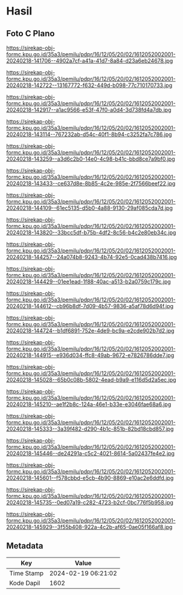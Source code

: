 # Hasil

## Foto C Plano

https://sirekap-obj-formc.kpu.go.id/35a3/pemilu/pdpr/16/12/05/20/02/1612052002001-20240218-141706--4902a7cf-a41a-41d7-8a84-d23a6eb24678.jpg

https://sirekap-obj-formc.kpu.go.id/35a3/pemilu/pdpr/16/12/05/20/02/1612052002001-20240218-142722--13167772-f632-449d-b098-77c710170733.jpg

https://sirekap-obj-formc.kpu.go.id/35a3/pemilu/pdpr/16/12/05/20/02/1612052002001-20240218-142917--a1ac9566-e53f-47f0-a0d4-3d738fd4a7db.jpg

https://sirekap-obj-formc.kpu.go.id/35a3/pemilu/pdpr/16/12/05/20/02/1612052002001-20240218-143114--767232ab-d54c-40f1-8b94-c3252fa7c786.jpg

https://sirekap-obj-formc.kpu.go.id/35a3/pemilu/pdpr/16/12/05/20/02/1612052002001-20240218-143259--a3d6c2b0-14e0-4c98-b41c-bbd8ce7a9bf0.jpg

https://sirekap-obj-formc.kpu.go.id/35a3/pemilu/pdpr/16/12/05/20/02/1612052002001-20240218-143433--ce637d8e-8b85-4c2e-985e-2f7566beef22.jpg

https://sirekap-obj-formc.kpu.go.id/35a3/pemilu/pdpr/16/12/05/20/02/1612052002001-20240218-144109--61ec5135-d5b0-4a88-9130-29af085cda7d.jpg

https://sirekap-obj-formc.kpu.go.id/35a3/pemilu/pdpr/16/12/05/20/02/1612052002001-20240218-143820--33bcc5df-b75b-4df2-8c56-b4c2e80eb34c.jpg

https://sirekap-obj-formc.kpu.go.id/35a3/pemilu/pdpr/16/12/05/20/02/1612052002001-20240218-144257--24a074b8-9243-4b74-92e5-0cad438b7416.jpg

https://sirekap-obj-formc.kpu.go.id/35a3/pemilu/pdpr/16/12/05/20/02/1612052002001-20240218-144429--01ee1ead-1f88-40ac-a513-b2a0759c179c.jpg

https://sirekap-obj-formc.kpu.go.id/35a3/pemilu/pdpr/16/12/05/20/02/1612052002001-20240218-144612--cb96b8df-7d09-4b57-9836-a5af78d6d94f.jpg

https://sirekap-obj-formc.kpu.go.id/35a3/pemilu/pdpr/16/12/05/20/02/1612052002001-20240218-144724--b1df6891-752e-4de9-bc9a-e2cde902b7d2.jpg

https://sirekap-obj-formc.kpu.go.id/35a3/pemilu/pdpr/16/12/05/20/02/1612052002001-20240218-144915--e936d034-ffc8-49ab-9672-e7826786dde7.jpg

https://sirekap-obj-formc.kpu.go.id/35a3/pemilu/pdpr/16/12/05/20/02/1612052002001-20240218-145028--65b0c08b-5802-4ead-b9a9-e116d5d2a5ec.jpg

https://sirekap-obj-formc.kpu.go.id/35a3/pemilu/pdpr/16/12/05/20/02/1612052002001-20240218-145210--ae1f2b8c-124a-46e1-b33e-e3046fae68a6.jpg

https://sirekap-obj-formc.kpu.go.id/35a3/pemilu/pdpr/16/12/05/20/02/1612052002001-20240218-145333--3a39f482-d290-4b1c-851b-82bd18cbd857.jpg

https://sirekap-obj-formc.kpu.go.id/35a3/pemilu/pdpr/16/12/05/20/02/1612052002001-20240218-145446--de24291a-c5c2-4021-8614-5a02437fe4e2.jpg

https://sirekap-obj-formc.kpu.go.id/35a3/pemilu/pdpr/16/12/05/20/02/1612052002001-20240218-145601--f578cbbd-e5cb-4b90-8869-e10ac2e6ddfd.jpg

https://sirekap-obj-formc.kpu.go.id/35a3/pemilu/pdpr/16/12/05/20/02/1612052002001-20240218-145735--0ed07a19-c282-4723-b2cf-0bc776f5b958.jpg

https://sirekap-obj-formc.kpu.go.id/35a3/pemilu/pdpr/16/12/05/20/02/1612052002001-20240218-145929--3f55b408-922a-4c2b-af65-0ae05f166af8.jpg


## Metadata

| Key        | Value               |
| ---------- | ------------------- |
| Time Stamp | 2024-02-19 06:21:02 |
| Kode Dapil | 1602                |



